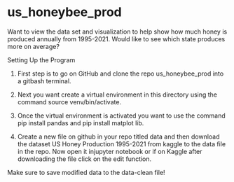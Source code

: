 # us_honeybee_prod
Want to view the data set and visualization to help show how much honey is produced annually from 1995-2021.  Would like to see which state produces more on average? 

Setting Up the Program

1) First step is to go on GitHub  and clone the repo us_honeybee_prod into a gitbash terminal.

2) Next you want create a virtual environment in this directory using the command source venv/bin/activate.

3) Once the virtual environment is activated you want to use the command pip install pandas and pip install matplot lib.

4) Create a new file on github in your repo titled data and then download the dataset US Honey Production 1995-2021 from    kaggle to the data file in the repo. Now open it injupyter notebook or if on Kaggle after downloading the file click on the edit function. 

Make sure to save modified data to the data-clean file!


